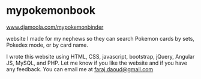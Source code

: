 # mypokemonbook
www.djamoola.com/mypokemonbinder

website I made for my nephews so they can search Pokemon cards by sets, Pokedex mode, or by card name. 

I wrote this website using HTML, CSS, javascript, bootstrap, jQuery, Angular JS, MySQL, and PHP. Let me know if you like the website and if you have any feedback. You can email me at faraj.daoud@gmail.com



